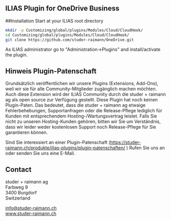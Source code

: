 ILIAS Plugin for OneDrive Business
----------------------------------
##Installation
Start at your ILIAS root directory
```bash
mkdir -p Customizing/global/plugins/Modules/Cloud/CloudHook/
cd Customizing/global/plugins/Modules/Cloud/CloudHook/
git clone https://github.com/studer-raimann/OneDrive.git
```
As ILIAS administrator go to "Administration->Plugins" and install/activate the plugin.

## Hinweis Plugin-Patenschaft
Grundsätzlich veröffentlichen wir unsere Plugins (Extensions, Add-Ons), weil wir sie für alle Community-Mitglieder zugänglich machen möchten. Auch diese Extension wird der ILIAS Community durch die studer + raimann ag als open source zur Verfügung gestellt. Diese Plugin hat noch keinen Plugin-Paten. Das bedeutet, dass die studer + raimann ag etwaige Fehlerbehebungen, Supportanfragen oder die Release-Pflege lediglich für Kunden mit entsprechendem Hosting-/Wartungsvertrag leistet. Falls Sie nicht zu unseren Hosting-Kunden gehören, bitten wir Sie um Verständnis, dass wir leider weder kostenlosen Support noch Release-Pflege für Sie garantieren können.

Sind Sie interessiert an einer Plugin-Patenschaft (https://studer-raimann.ch/produkte/ilias-plugins/plugin-patenschaften/ ) Rufen Sie uns an oder senden Sie uns eine E-Mail.

## Contact
studer + raimann ag  
Farbweg 9    
3400 Burgdorf    
Switzerland 

info@studer-raimann.ch  
www.studer-raimann.ch  
